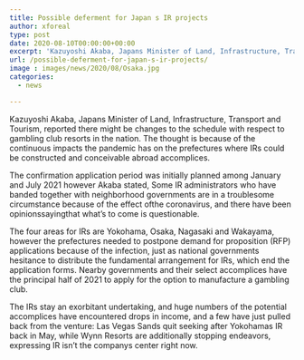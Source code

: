 ```yaml
---
title: Possible deferment for Japan s IR projects
author: xforeal 
type: post
date: 2020-08-10T00:00:00+00:00
excerpt: 'Kazuyoshi Akaba, Japans Minister of Land, Infrastructure, Transport and Tourism, reported there might be changes to the plan with respect to gambling club resorts in the country '
url: /possible-deferment-for-japan-s-ir-projects/
image : images/news/2020/08/Osaka.jpg
categories:
  - news

---
```

Kazuyoshi Akaba, Japans Minister of Land, Infrastructure, Transport and Tourism, reported there might be changes to the schedule with respect to gambling club resorts in the nation. The thought is because of the continuous impacts the pandemic has on the prefectures where IRs could be constructed and conceivable abroad accomplices. 

The confirmation application period was initially planned among January and July 2021 however Akaba stated, Some IR administrators who have banded together with neighborhood governments are in a troublesome circumstance because of the effect ofthe coronavirus, and there have been opinionssayingthat what&#8217;s to come is questionable. 

The four areas for IRs are Yokohama, Osaka, Nagasaki and Wakayama, however the prefectures needed to postpone demand for proposition (RFP) applications because of the infection, just as national governments hesitance to distribute the fundamental arrangement for IRs, which end the application forms. Nearby governments and their select accomplices have the principal half of 2021 to apply for the option to manufacture a gambling club. 

The IRs stay an exorbitant undertaking, and huge numbers of the potential accomplices have encountered drops in income, and a few have just pulled back from the venture: Las Vegas Sands quit seeking after Yokohamas IR back in May, while Wynn Resorts are additionally stopping endeavors, expressing IR isn&#8217;t the companys center right now.
